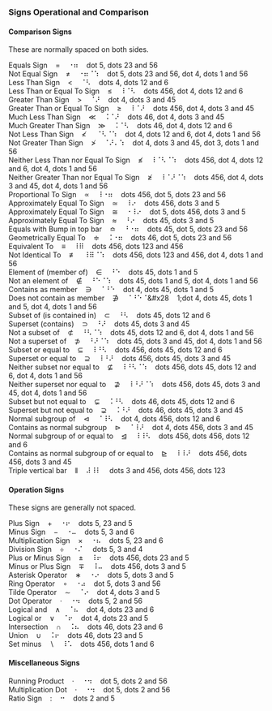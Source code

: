 ### Signs Operational and Comparison

#### Comparison Signs

These are normally spaced on both sides.

Equals Sign&nbsp;&nbsp;&nbsp;&nbsp;=&nbsp;&nbsp;&nbsp;&nbsp;&#x2810;&#x2836;&nbsp;&nbsp;&nbsp;&nbsp;dot 5, dots 23 and 56  
Not Equal Sign&nbsp;&nbsp;&nbsp;&nbsp;≠&nbsp;&nbsp;&nbsp;&nbsp;&#x2810;&#x2836;&#x2808;&#x2831;&nbsp;&nbsp;&nbsp;&nbsp;dot 5, dots 23 and 56, dot 4, dots 1 and 56  
Less Than Sign&nbsp;&nbsp;&nbsp;&nbsp;<&nbsp;&nbsp;&nbsp;&nbsp;&#x2808;&#x2823;&nbsp;&nbsp;&nbsp;&nbsp;dots 4, dots 12 and 6  
Less Than or Equal To Sign&nbsp;&nbsp;&nbsp;&nbsp;≤&nbsp;&nbsp;&nbsp;&nbsp;&#x2838;&#x2808;&#x2823;&nbsp;&nbsp;&nbsp;&nbsp;dots 456, dot 4, dots 12 and 6  
Greater Than Sign&nbsp;&nbsp;&nbsp;&nbsp;>&nbsp;&nbsp;&nbsp;&nbsp;&#x2808;&#x281c;&nbsp;&nbsp;&nbsp;&nbsp;dot 4, dots 3 and 45  
Greater Than or Equal To Sign&nbsp;&nbsp;&nbsp;&nbsp;≥&nbsp;&nbsp;&nbsp;&nbsp;&#x2838;&#x2808;&#x281c;&nbsp;&nbsp;&nbsp;&nbsp;dots 456, dot 4, dots 3 and 45  
Much Less Than Sign&nbsp;&nbsp;&nbsp;&nbsp;≪&nbsp;&nbsp;&nbsp;&nbsp;&#x2828;&#x2808;&#x281c;&nbsp;&nbsp;&nbsp;&nbsp;dots 46, dot 4, dots 3 and 45  
Much Greater Than Sign&nbsp;&nbsp;&nbsp;&nbsp;≫&nbsp;&nbsp;&nbsp;&nbsp;&#x2828;&#x2808;&#x2823;&nbsp;&nbsp;&nbsp;&nbsp;dots 46, dot 4, dots 12 and 6  
Not Less Than Sign&nbsp;&nbsp;&nbsp;&nbsp;≮
&nbsp;&nbsp;&nbsp;&nbsp;&#x2808;&#x2823;&#x2808;&#x2831;&nbsp;&nbsp;&nbsp;&nbsp;dot 4, dots 12 and 6, dot 4, dots 1 and 56  
Not Greater Than Sign&nbsp;&nbsp;&nbsp;&nbsp;≯&nbsp;&nbsp;&nbsp;&nbsp;&#x2808;&#x281c;&#x2804;&#x2831;&nbsp;&nbsp;&nbsp;&nbsp;dot 4, dots 3 and 45, dot 3, dots 1 and 56  
Neither Less Than nor Equal To Sign&nbsp;&nbsp;&nbsp;&nbsp;≰&nbsp;&nbsp;&nbsp;&nbsp;&#x2838;&#x2808;&#x2823;&#x2808;&#x2831;&nbsp;&nbsp;&nbsp;&nbsp;dots 456, dot 4, dots 12 and 6, dot 4, dots 1 and 56  
Neither Greater Than nor Equal To Sign&nbsp;&nbsp;&nbsp;&nbsp;≱&nbsp;&nbsp;&nbsp;&nbsp;&#x2838;&#x2808;&#x281c;&#x2808;&#x2831;&nbsp;&nbsp;&nbsp;&nbsp;dots 456, dot 4, dots 3 and 45, dot 4, dots 1 and 56  
Proportional To Sign&nbsp;&nbsp;&nbsp;&nbsp;∝&nbsp;&nbsp;&nbsp;&nbsp;&#x2838;&#x2810;&#x2836;&nbsp;&nbsp;&nbsp;&nbsp;dots 456, dot 5, dots 23 and 56  
Approximately Equal To Sign&nbsp;&nbsp;&nbsp;&nbsp;≃&nbsp;&nbsp;&nbsp;&nbsp;&#x2838;&#x2814;&nbsp;&nbsp;&nbsp;&nbsp;dots 456, dots 3 and 5  
Approximately Equal To Sign&nbsp;&nbsp;&nbsp;&nbsp;≅&nbsp;&nbsp;&nbsp;&nbsp;&#x2810;&#x2838;&#x2814;&nbsp;&nbsp;&nbsp;&nbsp;dot 5, dots 456, dots 3 and 5  
Approximately Equal To Sign&nbsp;&nbsp;&nbsp;&nbsp;≈&nbsp;&nbsp;&nbsp;&nbsp;&#x2818;&#x2814;&nbsp;&nbsp;&nbsp;&nbsp;dots 45, dots 3 and 5  
Equals with Bump in top bar&nbsp;&nbsp;&nbsp;&nbsp;≏&nbsp;&nbsp;&nbsp;&nbsp;&#x2818;&#x2810;&#x2836;&nbsp;&nbsp;&nbsp;&nbsp;dots 45, dot 5, dots 23 and 56  
Geometrically Equal To&nbsp;&nbsp;&nbsp;&nbsp;≑&nbsp;&nbsp;&nbsp;&nbsp;&#x2828;&#x2810;&#x2836;&nbsp;&nbsp;&nbsp;&nbsp;dots 46, dot 5, dots 23 and 56  
Equivalent To&nbsp;&nbsp;&nbsp;&nbsp;≡&nbsp;&nbsp;&nbsp;&nbsp;&#x2838;&#x283f;&nbsp;&nbsp;&nbsp;&nbsp;dots 456, dots 123 and 456  
Not Identical To&nbsp;&nbsp;&nbsp;&nbsp;≢&nbsp;&nbsp;&nbsp;&nbsp;&#x2838;&#x283f;&#x2808;&#x2831;&nbsp;&nbsp;&nbsp;&nbsp;dots 456, dots 123 and 456, dot 4, dots 1 and 56  
Element of (member of)&nbsp;&nbsp;&nbsp;&nbsp;∈&nbsp;&nbsp;&nbsp;&nbsp;&#x2818;&#x2811;&nbsp;&nbsp;&nbsp;&nbsp;dots 45, dots 1 and 5  
Not an element of&nbsp;&nbsp;&nbsp;&nbsp;∉&nbsp;&nbsp;&nbsp;&nbsp;&#x2818;&#x2811;&#x2808;&#x2831;&nbsp;&nbsp;&nbsp;&nbsp;dots 45, dots 1 and 5, dot 4, dots 1 and 56  
Contains as member&nbsp;&nbsp;&nbsp;&nbsp;∋&nbsp;&nbsp;&nbsp;&nbsp;&#x2808;&#x2818;&#x2811;&nbsp;&nbsp;&nbsp;&nbsp;dot 4, dots 45, dots 1 and 5  
Does not contain as member&nbsp;&nbsp;&nbsp;&nbsp;∌&nbsp;&nbsp;&nbsp;&nbsp;&#x2808;&#x2818;&#x2811;&#x2808;&#x28&nbsp;&nbsp;&nbsp;&nbsp;1;dot 4, dots 45, dots 1 and 5, dot 4, dots 1 and 56  
Subset of (is contained in)&nbsp;&nbsp;&nbsp;&nbsp;⊂&nbsp;&nbsp;&nbsp;&nbsp;&#x2818;&#x2823;&nbsp;&nbsp;&nbsp;&nbsp;dots 45, dots 12 and 6  
Superset (contains)&nbsp;&nbsp;&nbsp;&nbsp;⊃&nbsp;&nbsp;&nbsp;&nbsp;&#x2818;&#x281c;&nbsp;&nbsp;&nbsp;&nbsp;dots 45, dots 3 and 45  
Not a subset of&nbsp;&nbsp;&nbsp;&nbsp;⊄&nbsp;&nbsp;&nbsp;&nbsp;&#x2818;&#x2823;&#x2808;&#x2831;&nbsp;&nbsp;&nbsp;&nbsp;dots 45, dots 12 and 6, dot 4, dots 1 and 56  
Not a superset of&nbsp;&nbsp;&nbsp;&nbsp;⊅&nbsp;&nbsp;&nbsp;&nbsp;&#x2818;&#x281c;&#x2808;&#x2831;&nbsp;&nbsp;&nbsp;&nbsp;dots 45, dots 3 and 45, dot 4, dots 1 and 56  
Subset or equal to&nbsp;&nbsp;&nbsp;&nbsp;⊆&nbsp;&nbsp;&nbsp;&nbsp;&#x2838;&#x2818;&#x2823;&nbsp;&nbsp;&nbsp;&nbsp;dots 456, dots 45, dots 12 and 6  
Superset or equal to&nbsp;&nbsp;&nbsp;&nbsp;⊇&nbsp;&nbsp;&nbsp;&nbsp;&#x2838;&#x2818;&#x281c;&nbsp;&nbsp;&nbsp;&nbsp;dots 456, dots 45, dots 3 and 45  
Neither subset nor equal to&nbsp;&nbsp;&nbsp;&nbsp;⊈&nbsp;&nbsp;&nbsp;&nbsp;&#x2838;&#x2818;&#x2823;&#x2808;&#x2831;&nbsp;&nbsp;&nbsp;&nbsp;dots 456, dots 45, dots 12 and 6, dot 4, dots 1 and 56  
Neither superset nor equal to&nbsp;&nbsp;&nbsp;&nbsp;⊉&nbsp;&nbsp;&nbsp;&nbsp;&#x2838;&#x2818;&#x281c;&#x2808;&#x2831;&nbsp;&nbsp;&nbsp;&nbsp;dots 456, dots 45, dots 3 and 45, dot 4, dots 1 and 56  
Subset but not equal to&nbsp;&nbsp;&nbsp;&nbsp;⊊&nbsp;&nbsp;&nbsp;&nbsp;&#x2828;&#x2818;&#x2823;&nbsp;&nbsp;&nbsp;&nbsp;dots 46, dots 45, dots 12 and 6  
Superset but not equal to&nbsp;&nbsp;&nbsp;&nbsp;⊋&nbsp;&nbsp;&nbsp;&nbsp;&#x2828;&#x2818;&#x281c;&nbsp;&nbsp;&nbsp;&nbsp;dots 46, dots 45, dots 3 and 45  
Normal subgroup of&nbsp;&nbsp;&nbsp;&nbsp;⊲&nbsp;&nbsp;&nbsp;&nbsp;&#x2808;&#x2838;&#x2823;&nbsp;&nbsp;&nbsp;&nbsp;dot 4, dots 456, dots 12 and 6  
Contains as normal subgroup&nbsp;&nbsp;&nbsp;&nbsp;⊳&nbsp;&nbsp;&nbsp;&nbsp;&#x2808;&#x2838;&#x281c;&nbsp;&nbsp;&nbsp;&nbsp;dot 4, dots 456, dots 3 and 45  
Normal subgroup of or equal to&nbsp;&nbsp;&nbsp;&nbsp;⊴&nbsp;&nbsp;&nbsp;&nbsp;&#x2838;&#x2838;&#x2823;&nbsp;&nbsp;&nbsp;&nbsp;dots 456, dots 456, dots 12 and 6  
Contains as normal subgroup of or equal to&nbsp;&nbsp;&nbsp;&nbsp;⊵&nbsp;&nbsp;&nbsp;&nbsp;&#x2838;&#x2838;&#x281c;&nbsp;&nbsp;&nbsp;&nbsp;dots 456, dots 456, dots 3 and 45  
Triple vertical bar&nbsp;&nbsp;&nbsp;&nbsp;⫴&nbsp;&nbsp;&nbsp;&nbsp;&#x283c;&#x2838;&#x2807;&nbsp;&nbsp;&nbsp;&nbsp;dots 3 and 456, dots 456, dots 123  

#### Operation Signs

These signs are generally not spaced.

Plus Sign&nbsp;&nbsp;&nbsp;&nbsp;+&nbsp;&nbsp;&nbsp;&nbsp;&#x2810;&#x2816;&nbsp;&nbsp;&nbsp;&nbsp;dots 5, 23 and 5  
Minus Sign&nbsp;&nbsp;&nbsp;&nbsp;−&nbsp;&nbsp;&nbsp;&nbsp;&#x2810;&#x2824;&nbsp;&nbsp;&nbsp;&nbsp;dots 5, 3 and 6  
Multiplication Sign&nbsp;&nbsp;&nbsp;&nbsp;×&nbsp;&nbsp;&nbsp;&nbsp;&#x2810;&#x2826;&nbsp;&nbsp;&nbsp;&nbsp;dots 5, 23 and 6  
Division Sign&nbsp;&nbsp;&nbsp;&nbsp;÷&nbsp;&nbsp;&nbsp;&nbsp;&#x2810;&#x280c;
&nbsp;&nbsp;&nbsp;&nbsp;dots 5, 3 and 4  
Plus or Minus Sign&nbsp;&nbsp;&nbsp;&nbsp;±&nbsp;&nbsp;&nbsp;&nbsp;&#x2838;&#x2816;&nbsp;&nbsp;&nbsp;&nbsp;dots 456, dots 23 and 5  
Minus or Plus Sign&nbsp;&nbsp;&nbsp;&nbsp;∓&nbsp;&nbsp;&nbsp;&nbsp;&#x2838;&#x2824;&nbsp;&nbsp;&nbsp;&nbsp;dots 456, dots 3 and 5  
Asterisk Operator&nbsp;&nbsp;&nbsp;&nbsp;∗&nbsp;&nbsp;&nbsp;&nbsp;&#x2810;&#x2814;&nbsp;&nbsp;&nbsp;&nbsp;dots 5, dots 3 and 5  
Ring Operator&nbsp;&nbsp;&nbsp;&nbsp;∘&nbsp;&nbsp;&nbsp;&nbsp;&#x2810;&#x2834;&nbsp;&nbsp;&nbsp;&nbsp;dot 5, dots 3 and 56  
Tilde Operator&nbsp;&nbsp;&nbsp;&nbsp;∼&nbsp;&nbsp;&nbsp;&nbsp;&#x2808;&#x2814;&nbsp;&nbsp;&nbsp;&nbsp;dot 4, dots 3 and 5  
Dot Operator&nbsp;&nbsp;&nbsp;&nbsp;⋅&nbsp;&nbsp;&nbsp;&nbsp;&#x2810;&#x2832;&nbsp;&nbsp;&nbsp;&nbsp;dots 5, 2 and 56  
Logical and&nbsp;&nbsp;&nbsp;&nbsp;∧&nbsp;&nbsp;&nbsp;&nbsp;&#x2808;&#x2826;&nbsp;&nbsp;&nbsp;&nbsp;dot 4, dots 23 and 6  
Logical or&nbsp;&nbsp;&nbsp;&nbsp;∨&nbsp;&nbsp;&nbsp;&nbsp;&#x2808;&#x2816;&nbsp;&nbsp;&nbsp;&nbsp;dot 4, dots 23 and 5  
Intersection&nbsp;&nbsp;&nbsp;&nbsp;∩&nbsp;&nbsp;&nbsp;&nbsp;&#x2828;&#x2826;&nbsp;&nbsp;&nbsp;&nbsp;dots 46, dots 23 and 6  
Union&nbsp;&nbsp;&nbsp;&nbsp;∪&nbsp;&nbsp;&nbsp;&nbsp;&#x2828;&#x2816;&nbsp;&nbsp;&nbsp;&nbsp;dots 46, dots 23 and 5  
Set minus&nbsp;&nbsp;&nbsp;&nbsp;∖&nbsp;&nbsp;&nbsp;&nbsp;&#x2838;&#x2821;&nbsp;&nbsp;&nbsp;&nbsp;dots 456, dots 1 and 6  

#### Miscellaneous Signs

Running Product&nbsp;&nbsp;&nbsp;&nbsp;·&nbsp;&nbsp;&nbsp;&nbsp;&#x2810;&#x2832;&nbsp;&nbsp;&nbsp;&nbsp;dot 5, dots 2 and 56  
Multiplication Dot&nbsp;&nbsp;&nbsp;&nbsp;·&nbsp;&nbsp;&nbsp;&nbsp;&#x2810;&#x2832;&nbsp;&nbsp;&nbsp;&nbsp;dot 5, dots 2 and 56  
Ratio Sign&nbsp;&nbsp;&nbsp;&nbsp;:&nbsp;&nbsp;&nbsp;&nbsp;&#x2812;&nbsp;&nbsp;&nbsp;&nbsp;dots 2 and 5  
